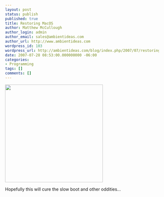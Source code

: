 ```yaml
---
layout: post
status: publish
published: true
title: Restoring MacOS
author: Matthew McCullough
author_login: admin
author_email: sales@ambientideas.com
author_url: http://www.ambientideas.com
wordpress_id: 103
wordpress_url: http://ambientideas.com/blog/index.php/2007/07/restoring-macos/
date: 2007-07-28 08:53:00.000000000 -06:00
categories:
- Programming
tags: []
comments: []
---
```

<p class="mobile-photo"><a href="http://bp1.blogger.com/_rImaElMP7xc/RqtYssC65JI/AAAAAAAAAHg/nEiYyOArkSw/s1600-h/photo-781973.jpg"><img src="http://bp1.blogger.com/_rImaElMP7xc/RqtYssC65JI/AAAAAAAAAHg/nEiYyOArkSw/s320/photo-781973.jpg" width="320" /></a></p>Hopefully this will cure the slow boot and other oddities...<br /><br />
